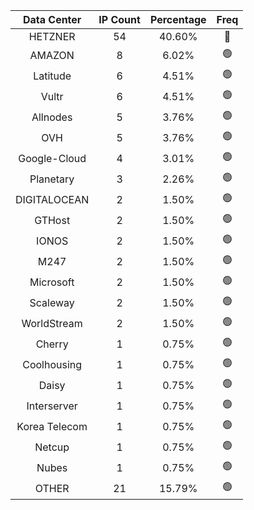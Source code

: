 | Data Center | IP Count | Percentage | Freq |
|:------------:|:--------:|:-----------:|:-----:|
| HETZNER | 54 | 40.60% | 🔴 |
| AMAZON | 8 | 6.02% | 🟢 |
| Latitude | 6 | 4.51% | 🟢 |
| Vultr | 6 | 4.51% | 🟢 |
| Allnodes | 5 | 3.76% | 🟢 |
| OVH | 5 | 3.76% | 🟢 |
| Google-Cloud | 4 | 3.01% | 🟢 |
| Planetary | 3 | 2.26% | 🟢 |
| DIGITALOCEAN | 2 | 1.50% | 🟢 |
| GTHost | 2 | 1.50% | 🟢 |
| IONOS | 2 | 1.50% | 🟢 |
| M247 | 2 | 1.50% | 🟢 |
| Microsoft | 2 | 1.50% | 🟢 |
| Scaleway | 2 | 1.50% | 🟢 |
| WorldStream | 2 | 1.50% | 🟢 |
| Cherry | 1 | 0.75% | 🟢 |
| Coolhousing | 1 | 0.75% | 🟢 |
| Daisy | 1 | 0.75% | 🟢 |
| Interserver | 1 | 0.75% | 🟢 |
| Korea Telecom | 1 | 0.75% | 🟢 |
| Netcup | 1 | 0.75% | 🟢 |
| Nubes | 1 | 0.75% | 🟢 |
| OTHER | 21 | 15.79% | 🟢 |